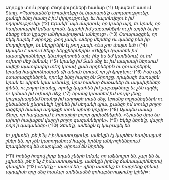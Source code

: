 
Աղոթքի տուն բոլոր ժողովուրդների համար
(^1) Այսպես է ասում Տերը.
_«Պահպանե՛ք իրավունքը եւ կատարե՛ք արդարությունը,
քանզի եկել հասել է իմ փրկությունը,
եւ հայտնվելու է իմ ողորմությունը։_
(^2) _Երանի՜ այն մարդուն, որ կանի այդ,
եւ նրան, որ հավատարիմ կմնա դրան,
կպահի իմ շաբաթներն ու չի պղծի
եւ իր ձեռքը հետ կքաշի անիրավություն անելուց»։_
(^3) _Օտարազգին, որ եկել հարել է Տիրոջը, թող չասի.
«Տերը մերժեց ու վանեց ինձ իր ժողովրդից»,
եւ ներքինին էլ թող չասի.
«Ես չոր փայտ եմ»։_
(^4) _Այսպես է ասում Տերը ներքինիներին.
«Ովքեր կպահեն իմ պատվիրանները,
կնախընտրեն այն, ինչ ես եմ կամենում,
եւ իմ ուխտի մեջ կմնան,_
(^5) _նրանց իմ Տան մեջ եւ իմ պարսպի ներսում ավելի պատվավոր տեղ կտամ,
քան որդիներին ու դուստրերին,
նրանց հավիտենական մի անուն կտամ, որ չի կորչելու։_
(^6) _Իսկ այն օտարազգիներին, որոնք եկել հարել են Տիրոջը,
որպեսզի ծառայեն նրան եւ սիրեն նրա անունը,
նրա համար ծառաներ եւ աղախիններ լինեն,
ու բոլոր նրանց, որոնք կպահեն իմ շաբաթները եւ չեն պղծի,
ու կմնան իմ ուխտի մեջ,_
(^7) _նրանց կտանեմ իմ սուրբ լեռը,
կուրախացնեմ նրանց իմ աղոթքի տան մեջ,
նրանց ողջակեզներն ու ընծաներն ընդունելի կլինեն իմ սեղանի վրա,
քանզի իմ տունը բոլոր ազգերի համար աղոթքի տուն պիտի կոչվի»։_
(^8) _Այսպես ասաց Տերը,
որ հավաքում է Իսրայելի բոլոր ցրվածներին.
«Նրանց վրա ես պիտի հավաքեմ վայրի բոլոր գազաններին»։_
(^9) _Եկեք կերե՛ք, վայրի բոլո՛ր գազաններ։_
(^10) _Տեսե՛ք, ամենքն էլ կուրացել են_


_եւ չգիտեն, թե ի՛նչ է իմաստությունը.
ամենքն էլ կարծես համրացած շներ են, որ չեն կարողանում հաչել,
իրենց անկողիններում երազներով են տարված,
սիրում են նիրհել։_

(^11) _Իրենց հոգով լիրբ եղան շների նման,
որ անկուշտ են, չար են եւ չգիտեն, թե ի՛նչ է իմաստությունը.
ամենքն իրենց ճանապարհներով գնացին։_
(^12) _«Եկե՛ք,- ասում են,-
գինի առնենք եւ հարբենք գինով.
այդպիսի օրը մեզ համար ամենամեծ զոհաբերությունը կլինի»։_
